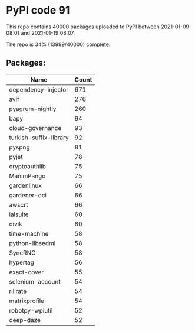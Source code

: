 # PyPI code 91

This repo contains 40000 packages uploaded to PyPI between 
2021-01-09 08:01 and 2021-01-19 08:07.

The repo is 34% (13999/40000) complete.

## Packages:

| Name  | Count |
| ----- | ----- |
| dependency-injector | 671 |
| avif | 276 |
| pyagrum-nightly | 260 |
| bapy | 94 |
| cloud-governance | 93 |
| turkish-suffix-library | 92 |
| pyspng | 81 |
| pyjet | 78 |
| cryptoauthlib | 75 |
| ManimPango | 75 |
| gardenlinux | 66 |
| gardener-oci | 66 |
| awscrt | 66 |
| lalsuite | 60 |
| divik | 60 |
| time-machine | 58 |
| python-libsedml | 58 |
| SyncRNG | 58 |
| hypertag | 56 |
| exact-cover | 55 |
| selenium-account | 54 |
| rillrate | 54 |
| matrixprofile | 54 |
| robotpy-wpiutil | 52 |
| deep-daze | 52 |


